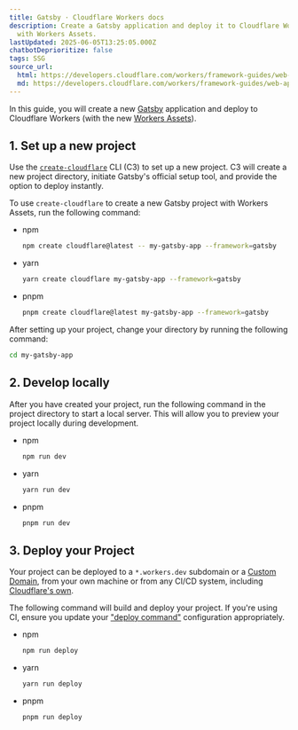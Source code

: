 ```yaml
---
title: Gatsby · Cloudflare Workers docs
description: Create a Gatsby application and deploy it to Cloudflare Workers
  with Workers Assets.
lastUpdated: 2025-06-05T13:25:05.000Z
chatbotDeprioritize: false
tags: SSG
source_url:
  html: https://developers.cloudflare.com/workers/framework-guides/web-apps/more-web-frameworks/gatsby/
  md: https://developers.cloudflare.com/workers/framework-guides/web-apps/more-web-frameworks/gatsby/index.md
---
```


In this guide, you will create a new [Gatsby](https://www.gatsbyjs.com/) application and deploy to Cloudflare Workers (with the new [Workers Assets](https://developers.cloudflare.com/workers/static-assets/)).

## 1. Set up a new project

Use the [`create-cloudflare`](https://www.npmjs.com/package/create-cloudflare) CLI (C3) to set up a new project. C3 will create a new project directory, initiate Gatsby's official setup tool, and provide the option to deploy instantly.

To use `create-cloudflare` to create a new Gatsby project with Workers Assets, run the following command:

* npm

  ```sh
  npm create cloudflare@latest -- my-gatsby-app --framework=gatsby
  ```

* yarn

  ```sh
  yarn create cloudflare my-gatsby-app --framework=gatsby
  ```

* pnpm

  ```sh
  pnpm create cloudflare@latest my-gatsby-app --framework=gatsby
  ```

After setting up your project, change your directory by running the following command:

```sh
cd my-gatsby-app
```

## 2. Develop locally

After you have created your project, run the following command in the project directory to start a local server. This will allow you to preview your project locally during development.

* npm

  ```sh
  npm run dev
  ```

* yarn

  ```sh
  yarn run dev
  ```

* pnpm

  ```sh
  pnpm run dev
  ```

## 3. Deploy your Project

Your project can be deployed to a `*.workers.dev` subdomain or a [Custom Domain](https://developers.cloudflare.com/workers/configuration/routing/custom-domains/), from your own machine or from any CI/CD system, including [Cloudflare's own](https://developers.cloudflare.com/workers/ci-cd/builds/).

The following command will build and deploy your project. If you're using CI, ensure you update your ["deploy command"](https://developers.cloudflare.com/workers/ci-cd/builds/configuration/#build-settings) configuration appropriately.

* npm

  ```sh
  npm run deploy
  ```

* yarn

  ```sh
  yarn run deploy
  ```

* pnpm

  ```sh
  pnpm run deploy
  ```
